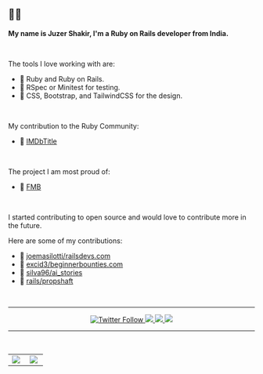 ## 👨‍💻

**My name is Juzer Shakir, I'm a Ruby on Rails developer from India.**

<br/>

The tools I love working with are:

- 👑 Ruby and Ruby on Rails.
- 👑 RSpec or Minitest for testing.
- 👑 CSS, Bootstrap, and TailwindCSS for the design.

<br/>

My contribution to the Ruby Community:
- 🤝 [IMDbTitle](https://github.com/JuzerShakir/imdb)

<br/>

The project I am most proud of:
- 🤝 [FMB](https://github.com/JuzerShakir/FMB)

<br/>

I started contributing to open source and would love to contribute more in the future.

Here are some of my contributions:<br>
- 🤝 [joemasilotti/railsdevs.com](https://github.com/joemasilotti/railsdevs.com)
- 🤝 [excid3/beginnerbounties.com](https://github.com/excid3/beginnerbounties.com/)
- 🤝 [silva96/ai_stories](https://github.com/silva96/ai_stories/)
- 🤝 [rails/propshaft](https://github.com/rails/propshaft)

<br/>

<hr/>

<div align="center">
    <a href="https://twitter.com/juzer_shakir">
        <img alt="Twitter Follow" src="https://img.shields.io/badge/follow-%40juzer_shakir-1DA1F2?logo=twitter&style=for-the-badge">
    </a>    
    <a href="https://juzer-shakir.medium.com/">
        <img src="https://img.shields.io/badge/Follow-Medium-248f24?logo=Medium&style=for-the-badge">
    </a>    
    <a href="https://wakatime.com/@JuzerShakir">
        <img src="https://wakatime.com/badge/user/ccef187f-4308-4666-920d-d0a9a07d713a.svg?style=for-the-badge" />
    </a> 
    <a href="https://twitter.com/aniqatc">
        <img src="https://komarev.com/ghpvc/?username=juzer-shakir&style=for-the-badge">
    </a>
</div>

<hr>
<br>

<table>
    <tr>
        <td width="45%">
            <a href="http://www.github.com/juzershakir">
                <img src="https://streak-stats.demolab.com?user=juzershakir&theme=tokyonight&hide_border=true&border_radius=10&date_format=M%20j%5B%2C%20Y%5D&mode=weekly"/>
            </a> 
        </td>
        <td width="45%">
            <a href="http://www.github.com/juzershakir">
                <img src="https://github-readme-stats.vercel.app/api?username=juzershakir&show_icons=true&hide_border=true&border_radius=10&theme=tokyonight" />
            </a>
        </td>
</table>
